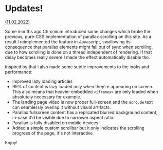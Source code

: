 <!-- {
    "desc": "Recording some new features on this website"
} -->

# Updates!
[(11.02.2022)](/c/log/new-website-features-1)

Some months ago Chromium introduced some changes which broke the previous, pure-CSS implementation of parallax scrolling on this site. As a result I reimplemented the feature in Javascript, swallowing its consequence that parallax elements might fall out of sync when scrolling, due to how scrolling is done on a thread independent of rendering. If that delay becomes really severe I made the effect automatically disable tho.

Inspired by that I also made some subtle improvements to the looks and performance:

* Improved lazy loading articles
* 99% of content is lazy loaded only when they're appearing on screen. This also means that heavier embedded `<iframes>` are only loaded when absolutely necessary for example.
* The landing page video is now proper full-screen and the `mcro.de` text can seamlessly overlap it without visual artifacts.
* Parallax fullscreen content has a replicated blurred background content, in-case it'd be visible due to narrower aspect ratio.
* Parallax is fully disabled on mobile devices
* Added a simple custom scrollbar but it only indicates the scrolling progress of the page, it's not interactive.

Enjoy!

<mdcomment></mdcomment>
